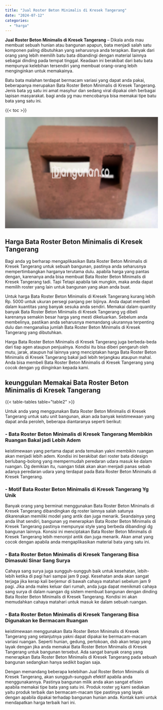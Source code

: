 ```yaml
---
title: "Jual Roster Beton Minimalis di Kresek Tangerang"
date: "2024-07-12"
categories: 
  - "harga"
---
```


**Jual Roster Beton Minimalis di Kresek Tangerang** – Dikala anda mau membuat sebuah hunian atau bangunan apapun, bata menjadi salah satu komponen paling dibutuhkan yang seharusnya anda terapkan. Banyak dari orang yang lebih memilih batu bata dibandingi dengan material lainnya sebagai dinding pada tempat tinggal. Keadaan ini berakibat dari batu bata mempunyai kelebihan tersendiri yang membuat orang-orang lebih menginginkan untuk memakainya.

Batu bata malahan terdapat bermacam variasi yang dapat anda pakai, beberapanya merupakan Bata Roster Beton Minimalis di Kresek Tangerang. Jenis bata yg satu ini amat masyhur dan sedang viral dipakai oleh berbagai lapisan masyarakat. bagi anda yg mau mencobanya bisa memakai tipe batu bata yang satu ini.

{{< toc >}}

![Jual Roster Beton Minimalis di Kresek Tangerang](/images/bata-roster-minimalis-32.png)

## Harga Bata Roster Beton Minimalis di Kresek Tangerang

Bagi anda yg berharap mengaplikasikan Bata Roster Beton Minimalis di Kresek Tangerang untuk sebuah bangunan, pastinya anda seharusnya mempertimbangkan harganya terutama dulu. apabila harga yang pantas dengan, karenanya anda bisa membuat Bata Roster Beton Minimalis di Kresek Tangerang tadi. Tapi Tetapi apabila tak mungkin, maka anda dapat memilih roster yang lain untuk bangunan yang akan anda buat.

Untuk harga Bata Roster Beton Minimalis di Kresek Tangerang kurang lebih Rp. 5000 untuk ukuran persegi panjang per bijinya. Anda dapat membeli dalam kuantitas yang banyak sesuka anda sendiri. Memakai dalam quantity banyak Bata Roster Beton Minimalis di Kresek Tangerang yg dibeli karenanya semakin besar harga yang mesti dikeluarkan. Sebelum anda membelinya, pastikan anda seharusnya memandang ukurannya terpenting dulu dan menganalisa jumlah Bata Roster Beton Minimalis di Kresek Tangerang yang dibutuhkan.

Harga Bata Roster Beton Minimalis di Kresek Tangerang juga berbeda-beda dari tiap agen ataupun penjualnya. Kondisi itu bisa diberi pengaruh oleh mutu, jarak, ataupun hal lainnya yang menciptakan harga Bata Roster Beton Minimalis di Kresek Tangerang bakal jadi lebih terjangkau ataupun mahal. Anda bisa membeli Bata Roster Beton Minimalis di Kresek Tangerang yang cocok dengan yg diinginkan kepada kami.

## keunggulan Memakai Bata Roster Beton Minimalis di Kresek Tangerang

{{< table-tables table="table2" >}}

Untuk anda yang menggunakan Bata Roster Beton Minimalis di Kresek Tangerang untuk satu unit bangunan, akan ada banyak keistimewaan yang dapat anda peroleh, beberapa diantaranya seperti berikut:

### \- Bata Roster Beton Minimalis di Kresek Tangerang Membikin Ruangan Bakal jadi Lebih Adem

keistimewaan yang pertama dapat anda temukan yakni membikin ruangan akan menjadi lebih adem. Kondisi ini berakibat dari roster bata didesign berlubang-bolong yang mempermudah peredaran udara masuk ke dalam ruangan. Dg demikian itu, ruangan tidak akan akan menjadi panas sebab adanya peredaran udara yang terdapat pada Bata Roster Beton Minimalis di Kresek Tangerang.

### \- Motif Bata Roster Beton Minimalis di Kresek Tangerang Yg Unik

Banyak orang yang berminat menggunakan Bata Roster Beton Minimalis di Kresek Tangerang dibandingkan dg roster lainnya salah satunya dikarenakan memiliki model yang antik dan juga menarik. Seandainya yang anda lihat sendiri, bangunan yg menerapkan Bata Roster Beton Minimalis di Kresek Tangerang pastinya mempunyai style yang berbeda dibandingi dg bangunan lainnya. Konsisi ini menciptakan Bata Roster Beton Minimalis di Kresek Tangerang lebih menonjol antik dan juga menarik. Akan amat yang cocok dengan apabila anda mengaplikasikan material bata yang satu ini.

### \- Bata Roster Beton Minimalis di Kresek Tangerang Bisa Dimasuki Sinar Sang Surya

Cahaya sang surya juga sungguh-sungguh baik untuk kesehatan, lebih-lebih ketika di pagi hari sampai jam 9 pagi. Kesehatan anda akan sangat terjaga jika kerap kali berjemur di bawah cahaya matahari sebelum jam 9 pagi. Jika anda males keluar dari rumah, anda juga dapat menikmati cahaya sang surya di dalam ruangan dg sistem membuat bangunan dengan dinding Bata Roster Beton Minimalis di Kresek Tangerang. Kondisi ini akan memudahkan cahaya matahari untuk masuk ke dalam sebuah ruangan.

### \- Bata Roster Beton Minimalis di Kresek Tangerang Bisa Digunakan ke Bermacam Ruangan

keistimewaan menggunakan Bata Roster Beton Minimalis di Kresek Tangerang yang selanjutnya yakni dapat dipakai ke bermacam-macam variasi ruangan. Seperti hunian, gedung, pertokoan, dsb akan tetap yang layak dengan jika anda memakai Bata Roster Beton Minimalis di Kresek Tangerang untuk bangunan tersebut. Ada sangat banyak orang yang menerapkan Bata Roster Beton Minimalis di Kresek Tangerang pada sebuah bangunan sedangkan hanya sedikit bagian saja.

Dengan memandang beberapa kelebihan Jual Roster Beton Minimalis di Kresek Tangerang, akan sungguh-sungguh efektif apabila anda menggunakannya. Pastinya bangunan milik anda akan sangat efisien apabila memakai tipe bata yang satu ini. Produk roster yg kami sediakan yaitu produk terbaik dan bermacam-macam tipe pastinya yang layak dengan apabila dipakai terhadap bangunan hunian anda. Kontak kami untuk mendapatkan harga terbaik hari ini.
